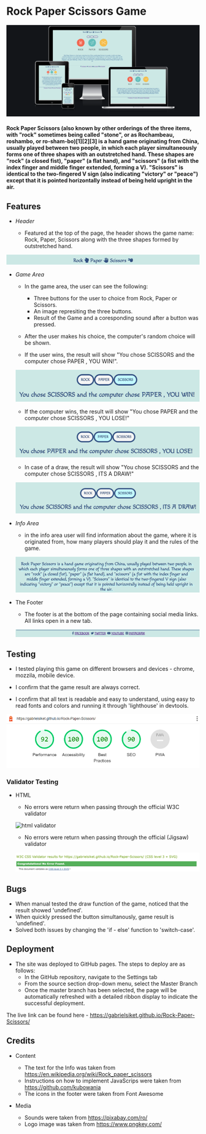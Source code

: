 # Rock Paper Scissors Game

![Am I Responsive](assets/images/rps-responsive.png) 

#### Rock Paper Scissors (also known by other orderings of the three items, with "rock" sometimes being called "stone", or as Rochambeau, roshambo, or ro-sham-bo)[1][2][3] is a hand game originating from China, usually played between two people, in which each player simultaneously forms one of three shapes with an outstretched hand. These shapes are "rock" (a closed fist), "paper" (a flat hand), and "scissors" (a fist with the index finger and middle finger extended, forming a V). "Scissors" is identical to the two-fingered V sign (also indicating "victory" or "peace") except that it is pointed horizontally instead of being held upright in the air.



## Features

* _Header_

    * Featured at the top of the page, the header shows the game name: Rock, Paper, Scissors along with the three shapes formed by outstretched hand.

![header](assets/images/rps-header.png)

* _Game Area_

    * In the game area, the user can see the following: 
        * Three buttons for the user to choice from Rock, Paper or Scissors.
        * An image represiting the three buttons.
        * Result of the Game and a coresponding sound after a button was pressed.

    * After the user makes his choice, the computer's random choice will be shown.

    * If the user wins, the result will show "You chose SCISSORS and the computer chose PAPER , YOU WIN!".

    ![win](assets/images/rps-win.png)

    * If the computer wins, the result will show "You chose PAPER and the computer chose SCISSORS , YOU LOSE!"

    ![lost](assets/images/rps-lose.png)
    
    * In case of a draw, the result will show "You chose SCISSORS and the computer chose SCISSORS , ITS A DRAW!"

    ![draw](assets/images/rps-draw.png)

* _Info Area_

    * in the info area user will find information about the game, where it is originated from, how many players should play it and the rules of the game.

    ![info](assets/images/rps-info.png)

* The Footer

    * The footer is at the bottom of the page containing social media links. All links open in a new tab.

    ![footer](assets/images/rps-footer.png)

## Testing

* I tested playing this game on different browsers and devices - chrome, mozzila, mobile device.

* I confirm that the game result are always correct.

* I confirm that all text is readable and easy to understand, using easy to read fonts and colors and running it through 'lighthouse' in devtools.

![lighthouse](assets/images/rps-lighthouse.png)

### Validator Testing

* HTML
    * No errors were return when passing through the official W3C validator

    ![html validator]()

    * No errors were return when passing through the official (Jigsaw) validator

    ![jigsaw validator](assets/images/rps-css-validator.png)

## Bugs

* When manual tested the draw function of the game, noticed that the result showed 'undefined'.
* When quickly pressed the button simultanously, game result is 'undefined'.
* Solved both issues by changing the 'if - else' function to 'switch-case'.

## Deployment

* The site was deployed to GitHub pages. The steps to deploy are as follows:
    * In the GitHub repository, navigate to the Settings tab
    * From the source section drop-down menu, select the Master Branch
    * Once the master branch has been selected, the page will be automatically refreshed with a detailed ribbon display to indicate the successful deployment.

The live link can be found here - https://gabrielsiket.github.io/Rock-Paper-Scissors/

## Credits

* Content

    * The text for the Info was taken from https://en.wikipedia.org/wiki/Rock_paper_scissors
    * Instructions on how to implement JavaScrips were taken from https://github.com/kubowania
    * The icons in the footer were taken from Font Awesome

* Media

    * Sounds were taken from https://pixabay.com/ro/
    * Logo image was taken from https://www.pngkey.com/


    

